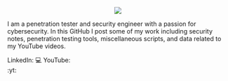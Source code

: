 
<p align=center><img src="https://0xd4y.com/images/0xd4y-logo-gray-small-centered.png"></p>

I am a penetration tester and security engineer with a passion for cybersecurity. In this GitHub I post some of my work including security notes, penetration testing tools, miscellaneous scripts, and data related to my YouTube videos. 



LinkedIn: 
💻 YouTube:  
:yt:

